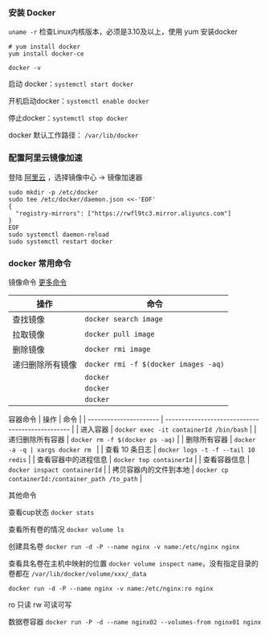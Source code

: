 ### 安装 Docker



`uname -r` 检查Linux内核版本，必须是3.10及以上，使用 yum 安装docker

```shell
# yum install docker
yum install docker-ce

docker -v
```



启动 docker：`systemctl start docker` 

开机启动docker：`systemctl enable docker`

停止docker：`systemctl stop docker`

docker 默认工作路径： `/var/lib/docker`









### 配置阿里云镜像加速


登陆 [阿里云](https://cr.console.aliyun.com/cn-hangzhou/instances/mirrors?spm=5176.12901015.0.i12901015.76b5525cl8YLXE) ，选择镜像中心 -> 镜像加速器

```shell
sudo mkdir -p /etc/docker
sudo tee /etc/docker/daemon.json <<-'EOF'
{
  "registry-mirrors": ["https://rwfl9tc3.mirror.aliyuncs.com"]
}
EOF
sudo systemctl daemon-reload
sudo systemctl restart docker
```









### docker 常用命令 

镜像命令  [更多命令](https://docs.docker.com/engine/reference/commandline/docker/)

| 操作             | 命令                                 |
| ---------------- | ------------------------------------ |
| 查找镜像         | `docker search image`                |
| 拉取镜像         | `docker pull image`                  |
| 删除镜像         | `docker rmi image`                   |
| 递归删除所有镜像 | `docker rmi -f $(docker images -aq)` |
|                  | `docker `                            |
|                  | `docker `                            |
|                  | `docker `                            |



容器命令
| 操作                   | 命令                                             |
| ---------------------- | ------------------------------------------------ |
| 进入容器               | `docker exec -it containerId /bin/bash`          |
| 递归删除所有容器       | `docker rm -f $(docker ps -aq)`                  |
| 删除所有容器           | `docker -a -q | xargs docker rm `                |
| 查看 10 条日志         | `docker logs -t -f --tail 10 redis`              |
| 查看容器中的进程信息   | `docker top containerId`                         |
| 查看容器信息           | `docker inspact containerId`                     |
| 拷贝容器内的文件到本地 | `docker cp containerId:/container_path /to_path` |



其他命令

查看cup状态  `docker stats`

查看所有卷的情况  `docker volume ls`



创建具名卷  `docker run -d -P --name nginx -v name:/etc/nginx nginx`



查看具名卷在主机中映射的位置  `docker volume inspect name`，没有指定目录的卷都在 `/var/lib/docker/volume/xxx/_data`



`docker run -d -P --name nginx -v name:/etc/nginx:ro nginx`

ro 只读  rw 可读可写




数据卷容器  `docker run -P -d --name nginx02 --volumes-from nginx01 nginx`